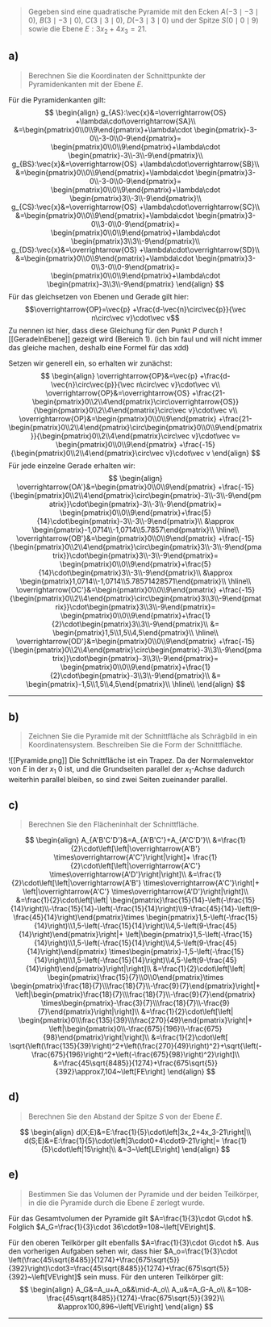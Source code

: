 > Gegeben sind eine quadratische Pyramide mit den Ecken $A(-3\mid-3\mid0)$, $B(3\mid-3\mid0)$, $C(3\mid3\mid0)$, $D(-3\mid3\mid0)$ und der Spitze $S(0\mid0\mid9)$ sowie die Ebene $E:3x_2+4x_3=21$.

## a)
> Berechnen Sie die Koordinaten der Schnittpunkte der Pyramidenkanten mit der Ebene $E$.

Für die Pyramidenkanten gilt:
$$
\begin{align}
	g_{AS}:\vec{x}&=\overrightarrow{OS}
		+\lambda\cdot\overrightarrow{SA}\\
	&=\begin{pmatrix}0\\0\\9\end{pmatrix}+\lambda\cdot
		\begin{pmatrix}-3-0\\-3-0\\0-9\end{pmatrix}=
		\begin{pmatrix}0\\0\\9\end{pmatrix}+\lambda\cdot
		\begin{pmatrix}-3\\-3\\-9\end{pmatrix}\\
	g_{BS}:\vec{x}&=\overrightarrow{OS}
		+\lambda\cdot\overrightarrow{SB}\\
	&=\begin{pmatrix}0\\0\\9\end{pmatrix}+\lambda\cdot
		\begin{pmatrix}3-0\\-3-0\\0-9\end{pmatrix}=
		\begin{pmatrix}0\\0\\9\end{pmatrix}+\lambda\cdot
		\begin{pmatrix}3\\-3\\-9\end{pmatrix}\\
	g_{CS}:\vec{x}&=\overrightarrow{OS}
		+\lambda\cdot\overrightarrow{SC}\\
	&=\begin{pmatrix}0\\0\\9\end{pmatrix}+\lambda\cdot
		\begin{pmatrix}3-0\\3-0\\0-9\end{pmatrix}=
		\begin{pmatrix}0\\0\\9\end{pmatrix}+\lambda\cdot
		\begin{pmatrix}3\\3\\-9\end{pmatrix}\\
	g_{DS}:\vec{x}&=\overrightarrow{OS}
		+\lambda\cdot\overrightarrow{SD}\\
	&=\begin{pmatrix}0\\0\\9\end{pmatrix}+\lambda\cdot
		\begin{pmatrix}3-0\\3-0\\0-9\end{pmatrix}=
		\begin{pmatrix}0\\0\\9\end{pmatrix}+\lambda\cdot
		\begin{pmatrix}-3\\3\\-9\end{pmatrix}
\end{align}
$$
Für das gleichsetzen von Ebenen und Gerade gilt hier:
$$\overrightarrow{OP}=\vec{p} +\frac{d-\vec{n}\circ\vec{p}}{\vec n\circ\vec v}\cdot\vec v$$
Zu nennen ist hier, dass diese Gleichung für den Punkt $P$ durch
![[GeradeInEbene]]
gezeigt wird (Bereich 1).
(ich bin faul und will nicht immer das gleiche machen, deshalb eine Formel für das xdd)


Setzen wir generell ein, so erhalten wir zunächst:
$$
\begin{align}
	\overrightarrow{OP}&=\vec{p} +\frac{d-\vec{n}\circ\vec{p}}{\vec n\circ\vec v}\cdot\vec v\\
	\overrightarrow{OP}&=\overrightarrow{OS} +\frac{21-\begin{pmatrix}0\\2\\4\end{pmatrix}\circ\overrightarrow{OS}}{\begin{pmatrix}0\\2\\4\end{pmatrix}\circ\vec v}\cdot\vec v\\
	\overrightarrow{OP}&=\begin{pmatrix}0\\0\\9\end{pmatrix} +\frac{21-\begin{pmatrix}0\\2\\4\end{pmatrix}\circ\begin{pmatrix}0\\0\\9\end{pmatrix}}{\begin{pmatrix}0\\2\\4\end{pmatrix}\circ\vec v}\cdot\vec v=
		\begin{pmatrix}0\\0\\9\end{pmatrix} +\frac{-15}{\begin{pmatrix}0\\2\\4\end{pmatrix}\circ\vec v}\cdot\vec v
\end{align}
$$
Für jede einzelne Gerade erhalten wir:
$$
\begin{align}
	\overrightarrow{OA'}&=\begin{pmatrix}0\\0\\9\end{pmatrix} +\frac{-15}{\begin{pmatrix}0\\2\\4\end{pmatrix}\circ\begin{pmatrix}-3\\-3\\-9\end{pmatrix}}\cdot\begin{pmatrix}-3\\-3\\-9\end{pmatrix}=
		\begin{pmatrix}0\\0\\9\end{pmatrix}+\frac{5}{14}\cdot\begin{pmatrix}-3\\-3\\-9\end{pmatrix}\\
	&\approx
		\begin{pmatrix}-1,0714\\-1,0714\\5.7857\end{pmatrix}\\
		\hline\\
	\overrightarrow{OB'}&=\begin{pmatrix}0\\0\\9\end{pmatrix} +\frac{-15}{\begin{pmatrix}0\\2\\4\end{pmatrix}\circ\begin{pmatrix}3\\-3\\-9\end{pmatrix}}\cdot\begin{pmatrix}3\\-3\\-9\end{pmatrix}=
		\begin{pmatrix}0\\0\\9\end{pmatrix}+\frac{5}{14}\cdot\begin{pmatrix}3\\-3\\-9\end{pmatrix}\\
	&\approx
		\begin{pmatrix}1,0714\\-1,0714\\5.78571428571\end{pmatrix}\\
		\hline\\
	\overrightarrow{OC'}&=\begin{pmatrix}0\\0\\9\end{pmatrix} +\frac{-15}{\begin{pmatrix}0\\2\\4\end{pmatrix}\circ\begin{pmatrix}3\\3\\-9\end{pmatrix}}\cdot\begin{pmatrix}3\\3\\-9\end{pmatrix}=
		\begin{pmatrix}0\\0\\9\end{pmatrix}+\frac{1}{2}\cdot\begin{pmatrix}3\\3\\-9\end{pmatrix}\\
	&=
		\begin{pmatrix}1,5\\1,5\\4,5\end{pmatrix}\\
		\hline\\
	\overrightarrow{OD'}&=\begin{pmatrix}0\\0\\9\end{pmatrix} +\frac{-15}{\begin{pmatrix}0\\2\\4\end{pmatrix}\circ\begin{pmatrix}-3\\3\\-9\end{pmatrix}}\cdot\begin{pmatrix}-3\\3\\-9\end{pmatrix}=
		\begin{pmatrix}0\\0\\9\end{pmatrix}+\frac{1}{2}\cdot\begin{pmatrix}-3\\3\\-9\end{pmatrix}\\
	&=
		\begin{pmatrix}-1,5\\1,5\\4,5\end{pmatrix}\\
		\hline\\
\end{align}
$$

---
## b)
> Zeichnen Sie die Pyramide mit der Schnittfläche als Schrägbild in ein Koordinatensystem. Beschreiben Sie die Form der Schnittfläche.

![[Pyramide.png]]
Die Schnittfläche ist ein Trapez. Da der Normalenvektor von $E$ in der $x_1$ $0$ ist, und die Grundseiten parallel der $x_1$-Achse dadurch weiterhin parallel bleiben, so sind zwei Seiten zueinander parallel.

## c)
> Berechnen Sie den Flächeninhalt der Schnittfläche.

$$
\begin{align}
	A_{A'B'C'D'}&=A_{A'B'C'}+A_{A'C'D'}\\
	&=\frac{1}{2}\cdot\left[\left|\overrightarrow{A'B'}
		\times\overrightarrow{A'C'}\right|\right]+
		\frac{1}{2}\cdot\left[\left|\overrightarrow{A'C'}
		\times\overrightarrow{A'D'}\right|\right]\\
	&=\frac{1}{2}\cdot\left[\left|\overrightarrow{A'B'}
		\times\overrightarrow{A'C'}\right|+
		\left|\overrightarrow{A'C'}
		\times\overrightarrow{A'D'}\right|\right]\\
	&=\frac{1}{2}\cdot\left[\left|
		\begin{pmatrix}\frac{15}{14}-\left(-\frac{15}{14}\right)\\-\frac{15}{14}-\left(-\frac{15}{14}\right)\\9-\frac{45}{14}-\left(9-\frac{45}{14}\right)\end{pmatrix}\times
		\begin{pmatrix}1,5-\left(-\frac{15}{14}\right)\\1,5-\left(-\frac{15}{14}\right)\\4,5-\left(9-\frac{45}{14}\right)\end{pmatrix}\right|+
		\left|\begin{pmatrix}1,5-\left(-\frac{15}{14}\right)\\1,5-\left(-\frac{15}{14}\right)\\4,5-\left(9-\frac{45}{14}\right)\end{pmatrix}
		\times\begin{pmatrix}-1,5-\left(-\frac{15}{14}\right)\\1,5-\left(-\frac{15}{14}\right)\\4,5-\left(9-\frac{45}{14}\right)\end{pmatrix}\right|\right]\\
	&=\frac{1}{2}\cdot\left[\left|
		\begin{pmatrix}\frac{15}{7}\\0\\0\end{pmatrix}\times
		\begin{pmatrix}\frac{18}{7}\\\frac{18}{7}\\-\frac{9}{7}\end{pmatrix}\right|+
		\left|\begin{pmatrix}\frac{18}{7}\\\frac{18}{7}\\-\frac{9}{7}\end{pmatrix}
		\times\begin{pmatrix}-\frac{3}{7}\\\frac{18}{7}\\-\frac{9}{7}\end{pmatrix}\right|\right]\\
	&=\frac{1}{2}\cdot\left[\left|
		\begin{pmatrix}0\\\frac{135}{39}\\\frac{270}{49}\end{pmatrix}\right|+
		\left|\begin{pmatrix}0\\-\frac{675}{196}\\-\frac{675}{98}\end{pmatrix}\right|\right]\\
	&=\frac{1}{2}\cdot\left[
		\sqrt{\left(\frac{135}{39}\right)^2+\left(\frac{270}{49}\right)^2}+\sqrt{\left(-\frac{675}{196}\right)^2+\left(-\frac{675}{98}\right)^2}\right]\\
	&=\frac{45\sqrt{8485}}{1274}+\frac{675\sqrt{5}}{392}\approx7,104~\left[FE\right]
\end{align}
$$

## d)
> Berechnen Sie den Abstand der Spitze $S$ von der Ebene $E$.

$$
\begin{align}
	d(X;E)&=E:\frac{1}{5}\cdot\left|3x_2+4x_3-21\right|\\
	d(S;E)&=E:\frac{1}{5}\cdot\left|3\cdot0+4\cdot9-21\right|=
		\frac{1}{5}\cdot\left|15\right|\\
	&=3~\left[LE\right]
\end{align}
$$

## e)
> Bestimmen Sie das Volumen der Pyramide und der beiden Teilkörper, in die die Pyramide durch die Ebene $E$ zerlegt wurde.

Für das Gesamtvolumen der Pyramide gilt $A=\frac{1}{3}\cdot G\cdot h$. Folglich $A_G=\frac{1}{3}\cdot 36\cdot9=108~\left[VE\right]$.

Für den oberen Teilkörper gilt ebenfalls $A=\frac{1}{3}\cdot G\cdot h$. Aus den vorherigen Aufgaben sehen wir, dass hier $A_o=\frac{1}{3}\cdot \left(\frac{45\sqrt{8485}}{1274}+\frac{675\sqrt{5}}{392}\right)\cdot3=\frac{45\sqrt{8485}}{1274}+\frac{675\sqrt{5}}{392}~\left[VE\right]$ sein muss.
Für den unteren Teilkörper gilt:
$$
\begin{align}
	A_G&=A_u+A_o&&\mid-A_o\\
	A_u&=A_G-A_o\\
	&=108-\frac{45\sqrt{8485}}{1274}-\frac{675\sqrt{5}}{392}\\
	&\approx100,896~\left[VE\right]
\end{align}
$$

---